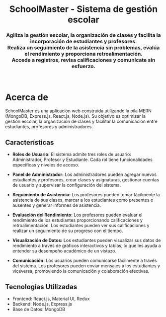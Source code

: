 <h1 align="center">
    SchoolMaster - Sistema de gestión escolar
</h1>

<h3 align="center">
Agiliza la gestión escolar, la organización de clases y facilita la incorporación de estudiantes y profesores.<br>
Realiza un seguimiento de la asistencia sin problemas, evalúa el rendimiento y proporciona retroalimentación. <br>
Accede a registros, revisa calificaciones y comunícate sin esfuerzo.
</h3>

<br>


# Acerca de

SchoolMaster es una aplicación web construida utilizando la pila MERN (MongoDB, Express.js, React.js, Node.js). Su objetivo es optimizar la gestión escolar, la organización de clases y facilitar la comunicación entre estudiantes, profesores y administradores.

## Características

- **Roles de Usuario:** El sistema admite tres roles de usuario: Administrador, Profesor y Estudiante. Cada rol tiene funcionalidades específicas y niveles de acceso.

- **Panel de Administrador:** Los administradores pueden agregar nuevos estudiantes y profesores, crear clases y asignaturas, gestionar cuentas de usuario y supervisar la configuración del sistema.

- **Seguimiento de Asistencia:** Los profesores pueden tomar fácilmente la asistencia de sus clases, marcar a los estudiantes como presentes o ausentes y generar informes de asistencia.

- **Evaluación del Rendimiento:** Los profesores pueden evaluar el rendimiento de los estudiantes proporcionando calificaciones y retroalimentación. Los estudiantes pueden ver sus calificaciones y realizar un seguimiento de su progreso con el tiempo.

- **Visualización de Datos:** Los estudiantes pueden visualizar sus datos de rendimiento a través de gráficos interactivos y tablas, lo que les ayuda a entender su desempeño académico de un vistazo.

- **Comunicación:** Los usuarios pueden comunicarse fácilmente a través del sistema. Los profesores pueden enviar mensajes a los estudiantes y viceversa, promoviendo la comunicación y colaboración efectivas.

## Tecnologías Utilizadas

- Frontend: React.js, Material UI, Redux
- Backend: Node.js, Express.js
- Base de Datos: MongoDB

